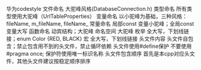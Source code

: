 华为codestyle
文件命名	大驼峰风格(DatabaseConnection.h)
类型命名	所有类型使用大驼峰（UrlTableProperties）
变量命名	以小驼峰为基础，三种风格：fileName, m_fileName, fileName_
常量命名	局部const 变量小驼峰；全局const变量大写
函数命名	动宾结构；大驼峰
命名空间	大驼峰
枚举 全大写，下划线链接；enum Color {RED, BLACK}
宏	全大写，下划线链接
头文件内容	头文件自包含；禁止包含用不到的头文件，禁止循环依赖
头文件使用#define保护	不要使用#pragma once; 保护符使用唯一标识名称
头文件包含顺序	首先是本cpp对应头文件，其他头文件建议按稳定顺序排序
